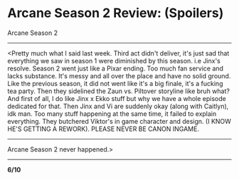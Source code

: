# Arcane Season 2 Review: (Spoilers)
Arcane Season 2
_________________________________________
<Pretty much what I said last week. Third act didn't deliver, it's just sad that everything we saw in season 1 were diminished by this season. i.e Jinx's resolve. 
Season 2 went just like a Pixar ending. Too much fan service and lacks substance. It's messy and all over the place and have no solid ground. Like the previous season, it did not went like it's a big finale, it's a fucking tea party. Then they sidelined the Zaun vs. Piltover storyline like bruh what? And first of all, I do like Jinx x Ekko stuff but why we have a whole episode dedicated for that. Then Jinx and Vi are suddenly okay (along with Caitlyn), idk man. 
Too many stuff happening at the same time, it failed to explain everything. They butchered Viktor's in game character and design. (I KNOW HE'S GETTING A REWORK).
PLEASE NEVER BE CANON INGAME.
________________________________________
Arcane Season 2 never happened.>
________________________________________
**6/10**
